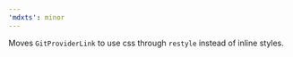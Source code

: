 ```yaml
---
'mdxts': minor
---
```


Moves `GitProviderLink` to use css through `restyle` instead of inline styles.

